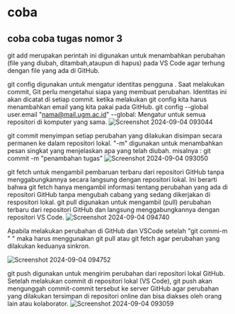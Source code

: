 # coba
## coba coba tugas nomor 3
git add merupakan perintah ini digunakan untuk menambahkan perubahan (file yang diubah, ditambah,ataupun di hapus) pada VS  Code agar terhung dengan file yang ada di GitHub.


git config digunakan untuk mengatur identitas pengguna . Saat melakukan commit, Git perlu mengetahui siapa yang membuat perubahan. Identitas ini akan dicatat di setiap commit. ketika melakukan git config kita harus menambahkan email yang kita pakai pada GitHub.
git config --global user.email "nama@mail.ugm.ac.id"
--global: Mengatur untuk semua repositori di komputer yang sama.
![Screenshot 2024-09-04 093044](https://github.com/user-attachments/assets/f58576f3-ff5a-49e9-aae4-6343d9744991)

git commit menyimpan setiap perubahan yang dilakukan disimpan secara permanen ke dalam repositori lokal.
"-m" digunakan untuk menambahkan pesan singkat yang menjelaskan apa yang telah diubah.
misalnya :
    git commit -m "penambahan tugas"
![Screenshot 2024-09-04 093050](https://github.com/user-attachments/assets/c3fd37b8-1689-4d01-ba5b-f0469cf25fa3)

git fetch untuk mengambil pembaruan terbaru dari repositori GitHub tanpa menggabungkannya secara langsung dengan repositori lokal. Ini berarti bahwa git fetch hanya mengambil informasi tentang perubahan yang ada di repositori GitHub tanpa mengubah cabang yang sedang dikerjakan di respositori lokal.
git pull digunakan untuk mengambil (pull) perubahan terbaru dari repositori GitHub dan langsung menggabungkannya dengan repositori VS Code.
![Screenshot 2024-09-04 094740](https://github.com/user-attachments/assets/d66644c0-5f60-42c7-b2e8-a000cf1b5c77)

Apabila melakukan perubahan di GitHub dan VSCode setelah "git commi-m " " maka harus menggunakan git pull atau git fetch agar perubahan yang dilakukan keduanya sinkron. 

![Screenshot 2024-09-04 094752](https://github.com/user-attachments/assets/e7f9367a-fd7d-415b-9c2e-7e8377e57a0f)


git push digunakan untuk mengirim perubahan dari repositori lokal GitHub. Setelah melakukan commit di repositori lokal (VS Code), git push akan mengunggah commit-commit tersebut ke server GitHub agar perubahan yang dilakukan tersimpan di repositori online dan bisa diakses oleh orang lain atau kolaborator.
![Screenshot 2024-09-04 093059](https://github.com/user-attachments/assets/91dd742c-12ae-4b05-8137-afbf42ad6ff9)










